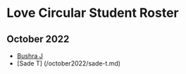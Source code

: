 # Love Circular Student Roster

## October 2022
- [Bushra J](/october2022/bushra-j.md)
- [Sade T] (/october2022/sade-t.md)